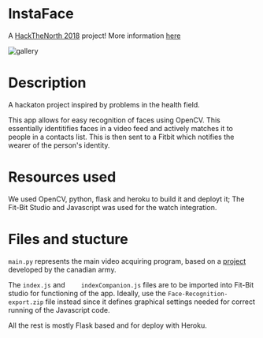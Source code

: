# InstaFace

A [HackTheNorth 2018](https://hackthenorth.com/) project! More information [here](https://devpost.com/software/instaface)


![gallery](https://user-images.githubusercontent.com/8631008/45700692-33b89700-bb3b-11e8-97a6-8ae6456280c2.jpg)


# Description

A hackaton project inspired by problems in the health field.

This app allows for easy recognition of faces using OpenCV. This essentially identitifies faces in a video feed and actively matches it to people in a contacts list. This is then sent to a Fitbit which notifies the wearer of the person's identity.


# Resources used
We used OpenCV, python, flask and heroku to build it and deployt it; The Fit-Bit Studio and Javascript was used for the watch integration.

# Files and stucture
`main.py` represents the main video acquiring program, based on a [project](https://github.com/ageitgey/face_recognition) developed by the canadian army.

The `index.js` and ` 	indexCompanion.js` files are to be imported into Fit-Bit studio for functioning of the app. Ideally, use the `Face-Recognition-export.zip` file instead since it defines graphical settings needed for correct running of the Javascript code.

All the rest is mostly Flask based and for deploy with Heroku.

